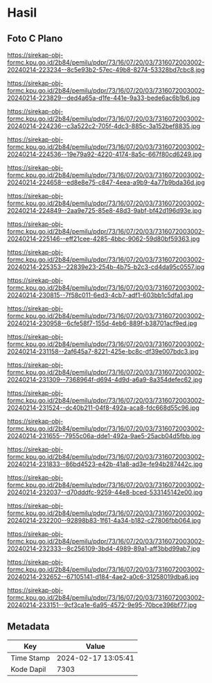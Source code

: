 # Hasil

## Foto C Plano

https://sirekap-obj-formc.kpu.go.id/2b84/pemilu/pdpr/73/16/07/20/03/7316072003002-20240214-223234--8c5e93b2-57ec-49b8-8274-53328bd7cbc8.jpg

https://sirekap-obj-formc.kpu.go.id/2b84/pemilu/pdpr/73/16/07/20/03/7316072003002-20240214-223829--ded4a65a-d1fe-441e-9a33-bede6ac6b1b6.jpg

https://sirekap-obj-formc.kpu.go.id/2b84/pemilu/pdpr/73/16/07/20/03/7316072003002-20240214-224236--c3a522c2-705f-4dc3-885c-3a152bef8835.jpg

https://sirekap-obj-formc.kpu.go.id/2b84/pemilu/pdpr/73/16/07/20/03/7316072003002-20240214-224536--19e79a92-4220-4174-8a5c-667f80cd6249.jpg

https://sirekap-obj-formc.kpu.go.id/2b84/pemilu/pdpr/73/16/07/20/03/7316072003002-20240214-224658--ed8e8e75-c847-4eea-a9b9-4a77b9bda36d.jpg

https://sirekap-obj-formc.kpu.go.id/2b84/pemilu/pdpr/73/16/07/20/03/7316072003002-20240214-224849--2aa9e725-85e8-48d3-9abf-bf42d196d93e.jpg

https://sirekap-obj-formc.kpu.go.id/2b84/pemilu/pdpr/73/16/07/20/03/7316072003002-20240214-225146--eff21cee-4285-4bbc-9062-59d80bf59363.jpg

https://sirekap-obj-formc.kpu.go.id/2b84/pemilu/pdpr/73/16/07/20/03/7316072003002-20240214-225353--22839e23-254b-4b75-b2c3-cd4da95c0557.jpg

https://sirekap-obj-formc.kpu.go.id/2b84/pemilu/pdpr/73/16/07/20/03/7316072003002-20240214-230815--7f58c011-6ed3-4cb7-adf1-603bb1c5dfa1.jpg

https://sirekap-obj-formc.kpu.go.id/2b84/pemilu/pdpr/73/16/07/20/03/7316072003002-20240214-230958--6cfe58f7-155d-4eb6-889f-b38701acf9ed.jpg

https://sirekap-obj-formc.kpu.go.id/2b84/pemilu/pdpr/73/16/07/20/03/7316072003002-20240214-231158--2af645a7-8221-425e-bc8c-df39e007bdc3.jpg

https://sirekap-obj-formc.kpu.go.id/2b84/pemilu/pdpr/73/16/07/20/03/7316072003002-20240214-231309--7368964f-d694-4d9d-a6a9-8a354defec62.jpg

https://sirekap-obj-formc.kpu.go.id/2b84/pemilu/pdpr/73/16/07/20/03/7316072003002-20240214-231524--dc40b211-04f8-492a-aca8-fdc668d55c96.jpg

https://sirekap-obj-formc.kpu.go.id/2b84/pemilu/pdpr/73/16/07/20/03/7316072003002-20240214-231655--7955c06a-dde1-492a-9ae5-25acb04d5fbb.jpg

https://sirekap-obj-formc.kpu.go.id/2b84/pemilu/pdpr/73/16/07/20/03/7316072003002-20240214-231833--86bd4523-e42b-41a8-ad3e-fe94b287442c.jpg

https://sirekap-obj-formc.kpu.go.id/2b84/pemilu/pdpr/73/16/07/20/03/7316072003002-20240214-232037--d70dddfc-9259-44e8-bced-533145142e00.jpg

https://sirekap-obj-formc.kpu.go.id/2b84/pemilu/pdpr/73/16/07/20/03/7316072003002-20240214-232200--92898b83-1f61-4a34-b182-c27806fbb064.jpg

https://sirekap-obj-formc.kpu.go.id/2b84/pemilu/pdpr/73/16/07/20/03/7316072003002-20240214-232333--8c256109-3bd4-4989-89a1-aff3bbd99ab7.jpg

https://sirekap-obj-formc.kpu.go.id/2b84/pemilu/pdpr/73/16/07/20/03/7316072003002-20240214-232652--67105141-d184-4ae2-a0c6-31258019dba6.jpg

https://sirekap-obj-formc.kpu.go.id/2b84/pemilu/pdpr/73/16/07/20/03/7316072003002-20240214-233151--9cf3ca1e-6a95-4572-9e95-70bce396bf77.jpg


## Metadata

| Key        | Value               |
| ---------- | ------------------- |
| Time Stamp | 2024-02-17 13:05:41 |
| Kode Dapil | 7303                |



